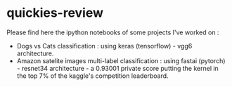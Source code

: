 # quickies-review

Please find here the ipython notebooks of some projects I've worked on : 

- Dogs vs Cats classification : using keras (tensorflow) - vgg6 architecture.
- Amazon satelite images multi-label classification : using fastai (pytorch) - resnet34 architecture - a 0.93001 private score putting the kernel in the top 7% of the kaggle's competition leaderboard.


